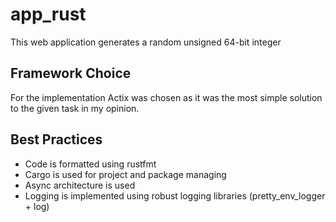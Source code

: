 # app_rust

This web application generates a random unsigned 64-bit integer

## Framework Choice

For the implementation Actix was chosen as it was the most simple solution to the given task in my opinion.

## Best Practices

* Code is formatted using rustfmt
* Cargo is used for project and package managing
* Async architecture is used
* Logging is implemented using robust logging libraries (pretty_env_logger + log)
